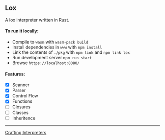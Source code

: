## Lox

A lox interpreter written in Rust.

#### To run it locally:

 - Compile to `wasm` with `wasm-pack build`
 - Install dependencies in `www` with `npm install`
 - Link the contents of `./pkg` with `npm link` and `npm link lox`
 - Run development server `npm run start`
 - Browse `https://localhost:8080/`


#### Features:

 - [x] Scanner
 - [x] Parser
 - [x] Control Flow
 - [x] Functions
 - [ ] Closures
 - [ ] Classes
 - [ ] Inheritence

 ---
 [Crafting Interpreters](http://www.craftinginterpreters.com)

